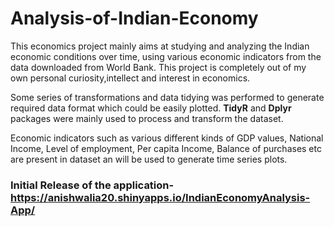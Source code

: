 # Analysis-of-Indian-Economy
This economics project mainly aims at studying and analyzing the Indian economic conditions over time, using various economic indicators from the data downloaded from World Bank.
This project is completely out of my own personal curiosity,intellect and interest in economics.

Some series of transformations and data tidying was performed to generate required data format which could be easily plotted. __TidyR__ and __Dplyr__ packages were mainly used to process and transform the dataset.

Economic indicators such as various different kinds of GDP values, National Income, Level of employment, Per capita Income, Balance of purchases etc are present in dataset an will be used to generate time series plots.

### Initial Release of the application-https://anishwalia20.shinyapps.io/IndianEconomyAnalysis-App/
